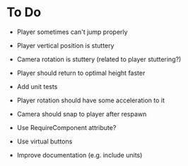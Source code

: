 # To Do

 - Player sometimes can't jump properly

 - Player vertical position is stuttery

 - Camera rotation is stuttery (related to player stuttering?)

 - Player should return to optimal height faster

 - Add unit tests

 - Player rotation should have some acceleration to it

 - Camera should snap to player after respawn

 - Use RequireComponent attribute?

 - Use virtual buttons

 - Improve documentation (e.g. include units)
